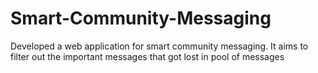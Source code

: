 # Smart-Community-Messaging
Developed a web application for smart community messaging. It aims to filter out the important messages that got lost in pool of messages
